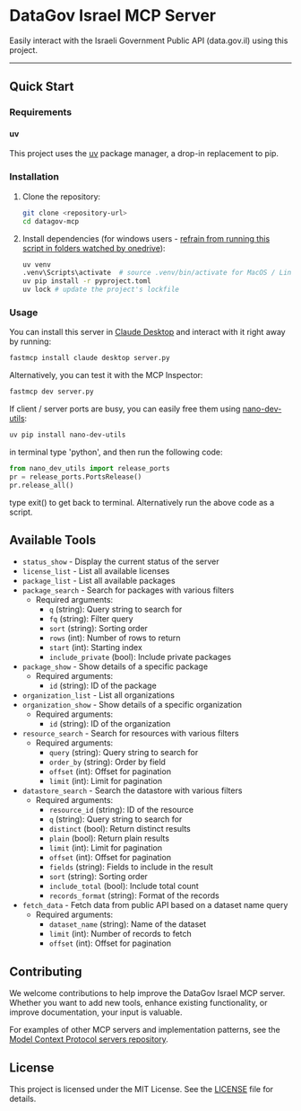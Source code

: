 # DataGov Israel MCP Server

Easily interact with the Israeli Government Public API (data.gov.il) using this project.

---

## Quick Start

### Requirements

#### uv
This project uses the [uv](https://docs.astral.sh/uv/) package manager, a drop-in replacement to pip.

### Installation
1. Clone the repository:
   ```bash
   git clone <repository-url>
   cd datagov-mcp
   ```
2. Install dependencies (for windows users - [refrain from running this script in folders watched by onedrive](https://github.com/astral-sh/uv/issues/7906)):
   ```bash
   uv venv
   .venv\Scripts\activate  # source .venv/bin/activate for MacOS / Linux
   uv pip install -r pyproject.toml
   uv lock # update the project's lockfile
   ```
   

### Usage
You can install this server in [Claude Desktop](https://claude.ai/download) and interact with it right away by running:
```bash
fastmcp install claude desktop server.py
```

Alternatively, you can test it with the MCP Inspector:
```bash
fastmcp dev server.py
```

If client / server ports are busy, you can easily free them using [nano-dev-utils](https://pypi.org/project/nano-dev-utils/):
```bash
uv pip install nano-dev-utils
```
in terminal type 'python', and then run the following code:

```python
from nano_dev_utils import release_ports 
pr = release_ports.PortsRelease()
pr.release_all()
```
type exit() to get back to terminal. Alternatively run the above code as a script. 

## Available Tools

* `status_show` - Display the current status of the server
* `license_list` - List all available licenses
* `package_list` - List all available packages
* `package_search` - Search for packages with various filters
  * Required arguments:
    * `q` (string): Query string to search for
    * `fq` (string): Filter query
    * `sort` (string): Sorting order
    * `rows` (int): Number of rows to return
    * `start` (int): Starting index
    * `include_private` (bool): Include private packages
* `package_show` - Show details of a specific package
  * Required arguments:
    * `id` (string): ID of the package
* `organization_list` - List all organizations
* `organization_show` - Show details of a specific organization
  * Required arguments:
    * `id` (string): ID of the organization
* `resource_search` - Search for resources with various filters
  * Required arguments:
    * `query` (string): Query string to search for
    * `order_by` (string): Order by field
    * `offset` (int): Offset for pagination
    * `limit` (int): Limit for pagination
* `datastore_search` - Search the datastore with various filters
  * Required arguments:
    * `resource_id` (string): ID of the resource
    * `q` (string): Query string to search for
    * `distinct` (bool): Return distinct results
    * `plain` (bool): Return plain results
    * `limit` (int): Limit for pagination
    * `offset` (int): Offset for pagination
    * `fields` (string): Fields to include in the result
    * `sort` (string): Sorting order
    * `include_total` (bool): Include total count
    * `records_format` (string): Format of the records
* `fetch_data` - Fetch data from public API based on a dataset name query
  * Required arguments:
    * `dataset_name` (string): Name of the dataset
    * `limit` (int): Number of records to fetch
    * `offset` (int): Offset for pagination

## Contributing

We welcome contributions to help improve the DataGov Israel MCP server. Whether you want to add new tools, enhance existing functionality, or improve documentation, your input is valuable.

For examples of other MCP servers and implementation patterns, see the [Model Context Protocol servers repository](https://github.com/modelcontextprotocol/servers).

## License

This project is licensed under the MIT License. See the [LICENSE](./LICENSE) file for details.
